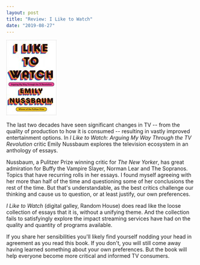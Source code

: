 ```yaml
---
layout: post
title: "Review: I Like to Watch"
date: "2019-08-27"
---
```


![](/assets/images/51fVT7IglKL-133x200.jpg)

The last two decades have seen significant changes in TV -- from the quality of production to how it is consumed -- resulting in vastly improved entertainment options. In _I Like to Watch: Arguing My Way Through the TV Revolution_ critic Emily Nussbaum explores the television ecosystem in an anthology of essays.

Nussbaum, a Pulitzer Prize winning critic for _The New Yorker_, has great admiration for Buffy the Vampire Slayer, Norman Lear and The Sopranos. Topics that have recurring rolls in her essays. I found myself agreeing with her more than half of the time and questioning some of her conclusions the rest of the time. But that's understandable, as the best critics challenge our thinking and cause us to question, or at least justify, our own preferences.

_I Like to Watch_ (digital galley, Random House) does read like the loose collection of essays that it is, without a unifying theme. And the collection fails to satisfyingly explore the impact streaming services have had on the quality and quantity of programs available.

If you share her sensibilities you'll likely find yourself nodding your head in agreement as you read this book. If you don't, you will still come away having learned something about your own preferences. But the book will help everyone become more critical and informed TV consumers.
